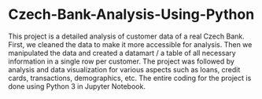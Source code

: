 # Czech-Bank-Analysis-Using-Python
This project is a detailed analysis of customer data of a real Czech Bank. First, we cleaned the data to make it more accessible for analysis. Then we manipulated the data and created a datamart / a table of all necessary information in a single row per customer. The project was followed by analysis and data visualization for various aspects such as loans, credit cards, transactions, demographics, etc.
The entire coding for the project is done using Python 3 in Jupyter Notebook. 
